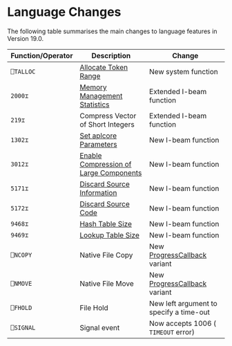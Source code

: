 <h1 class="heading"><span class="name">Language Changes</span></h1>

The following table summarises the main changes to language features in Version 19.0.

|Function/Operator|Description                                                                                           |Change                                                               |
|-----------------|------------------------------------------------------------------------------------------------------|---------------------------------------------------------------------|
|`⎕TALLOC`        |[Allocate Token Range](./talloc.md)                                                                   |New system function                                                  |
|`2000⌶`          |[Memory Management Statistics](./memory-manager-statistics.md)                                        |Extended I-beam function                                             |
|`219⌶`           |Compress Vector of Short Integers                                                                     |Extended I-beam function                                             |
|`1302⌶`          |[Set aplcore Parameters](../../../language-reference-guide/the-i-beam-operator/set-aplcore-parameters)|New I-beam function                                                  |
|`3012⌶`          |[Enable Compression of Large Components](./enable-compression-of-large-components.md)                 |New I-beam function                                                  |
|`5171⌶`          |[Discard Source Information](./discard-source-information.md)                                         |New I-beam function                                                  |
|`5172⌶`          |[Discard Source Code](./discard-source-code.md)                                                       |New I-beam function                                                  |
|`9468⌶`          |[Hash Table Size](./hash-table-size.md)                                                               |New I-beam function                                                  |
|`9469⌶`          |[Lookup Table Size](./lookup-table-size.md)                                                           |New I-beam function                                                  |
|`⎕NCOPY`         |Native File Copy                                                                                      |New [ProgressCallback](../introduction/extension-to-native-file-functions.md) variant|
|`⎕NMOVE`         |Native File Move                                                                                      |New [ProgressCallback](../introduction/extension-to-native-file-functions.md) variant|
|`⎕FHOLD`         |File Hold                                                                                             |New left argument to specify a time-out                              |
|`⎕SIGNAL`        |Signal event                                                                                          |Now accepts 1006 ( `TIMEOUT` error)                                  |
